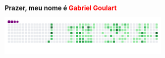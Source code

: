 ## Prazer, meu nome é <span style="color: red;">Gabriel Goulart</span>

![snake gif](https://github.com/Flame77Ofc/Flame77Ofc/blob/output/github-contribution-grid-snake.gif)

<!--
**Flame77Ofc/Flame77Ofc** is a ✨ _special_ ✨ repository because its `README.md` (this file) appears on your GitHub profile.

Here are some ideas to get you started:

- 🔭 I’m currently working on ...
- 🌱 I’m currently learning ...
- 👯 I’m looking to collaborate on ...
- 🤔 I’m looking for help with ...
- 💬 Ask me about ...
- 📫 How to reach me: ...
- 😄 Pronouns: ...
- ⚡ Fun fact: ...
-->
